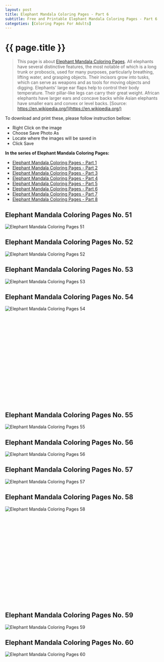 ```yaml
---
layout: post
title: Elephant Mandala Coloring Pages - Part 6
subtitle: Free and Printable Elephant Mandala Coloring Pages - Part 6
categoties: [Coloring Pages For Adults]
---
```

{{ page.title }}
================
> This page is about [Elephant Mandala Coloring Pages](https://freecoloringpages.github.io/). All elephants have several distinctive features, the most notable of which is a long trunk or proboscis, used for many purposes, particularly breathing, lifting water, and grasping objects. Their incisors grow into tusks, which can serve as weapons and as tools for moving objects and digging. Elephants' large ear flaps help to control their body temperature. Their pillar-like legs can carry their great weight. African elephants have larger ears and concave backs while Asian elephants have smaller ears and convex or level backs. [Source: https://en.wikipedia.org/](https://en.wikipedia.org/)

To download and print these, please follow instruction bellow:
* Right Click on the image 
* Choose Save Photo As 
* Locate where the images will be saved in 
* Click Save

**In the series of Elephant Mandala Coloring Pages:**

* [Elephant Mandala Coloring Pages - Part 1](https://freecoloringpages.github.io/2017/11/28/Elephant-Mandala-Coloring-Pages-part-1.html)
* [Elephant Mandala Coloring Pages - Part 2](https://freecoloringpages.github.io/2017/11/28/Elephant-Mandala-Coloring-Pages-part-2.html)
* [Elephant Mandala Coloring Pages - Part 3](https://freecoloringpages.github.io/2017/11/28/Elephant-Mandala-Coloring-Pages-part-3.html)
* [Elephant Mandala Coloring Pages - Part 4](https://freecoloringpages.github.io/2017/11/28/Elephant-Mandala-Coloring-Pages-part-4.html)
* [Elephant Mandala Coloring Pages - Part 5](https://freecoloringpages.github.io/2017/11/28/Elephant-Mandala-Coloring-Pages-part-5.html)
* [Elephant Mandala Coloring Pages - Part 6](https://freecoloringpages.github.io/2017/11/28/Elephant-Mandala-Coloring-Pages-part-6.html)
* [Elephant Mandala Coloring Pages - Part 7](https://freecoloringpages.github.io/2017/11/28/Elephant-Mandala-Coloring-Pages-part-7.html)
* [Elephant Mandala Coloring Pages - Part 8](https://freecoloringpages.github.io/2017/11/28/Elephant-Mandala-Coloring-Pages-part-8.html)

## Elephant Mandala Coloring Pages No. 51
![Elephant Mandala Coloring Pages 51](https://freecoloringpages.github.io/img2/Elephant-Mandala-Coloring-Pages%20(51).jpg "Elephant Mandala Coloring Pages 51")

## Elephant Mandala Coloring Pages No. 52
![Elephant Mandala Coloring Pages 52](https://freecoloringpages.github.io/img2/Elephant-Mandala-Coloring-Pages%20(52).jpg "Elephant Mandala Coloring Pages 52")

## Elephant Mandala Coloring Pages No. 53
![Elephant Mandala Coloring Pages 53](https://freecoloringpages.github.io/img2/Elephant-Mandala-Coloring-Pages%20(53).jpg "Elephant Mandala Coloring Pages 53")

## Elephant Mandala Coloring Pages No. 54
![Elephant Mandala Coloring Pages 54](https://freecoloringpages.github.io/img2/Elephant-Mandala-Coloring-Pages%20(54).jpg "Elephant Mandala Coloring Pages 54")

<script async src="//pagead2.googlesyndication.com/pagead/js/adsbygoogle.js"></script><!-- Texxtonly --><ins class="adsbygoogle" style="display:inline-block;width:336px;height:280px" data-ad-client="ca-pub-6753140515841889" data-ad-slot="3207852233"></ins><script>(adsbygoogle = window.adsbygoogle || []).push({}); </script>

## Elephant Mandala Coloring Pages No. 55
![Elephant Mandala Coloring Pages 55](https://freecoloringpages.github.io/img2/Elephant-Mandala-Coloring-Pages%20(55).jpg "Elephant Mandala Coloring Pages 55")

## Elephant Mandala Coloring Pages No. 56
![Elephant Mandala Coloring Pages 56](https://freecoloringpages.github.io/img2/Elephant-Mandala-Coloring-Pages%20(56).jpg "Elephant Mandala Coloring Pages 56")

## Elephant Mandala Coloring Pages No. 57
![Elephant Mandala Coloring Pages 57](https://freecoloringpages.github.io/img2/Elephant-Mandala-Coloring-Pages%20(57).jpg "Elephant Mandala Coloring Pages 57")

## Elephant Mandala Coloring Pages No. 58
![Elephant Mandala Coloring Pages 58](https://freecoloringpages.github.io/img2/Elephant-Mandala-Coloring-Pages%20(58).jpg "Elephant Mandala Coloring Pages 58")

<script async src="//pagead2.googlesyndication.com/pagead/js/adsbygoogle.js"></script><!-- Texxtonly --><ins class="adsbygoogle" style="display:inline-block;width:336px;height:280px" data-ad-client="ca-pub-6753140515841889" data-ad-slot="3207852233"></ins><script>(adsbygoogle = window.adsbygoogle || []).push({}); </script>

## Elephant Mandala Coloring Pages No. 59
![Elephant Mandala Coloring Pages 59](https://freecoloringpages.github.io/img2/Elephant-Mandala-Coloring-Pages%20(59).jpg "Elephant Mandala Coloring Pages 59")

## Elephant Mandala Coloring Pages No. 60
![Elephant Mandala Coloring Pages 60](https://freecoloringpages.github.io/img2/Elephant-Mandala-Coloring-Pages%20(60).jpg "Elephant Mandala Coloring Pages 60")

